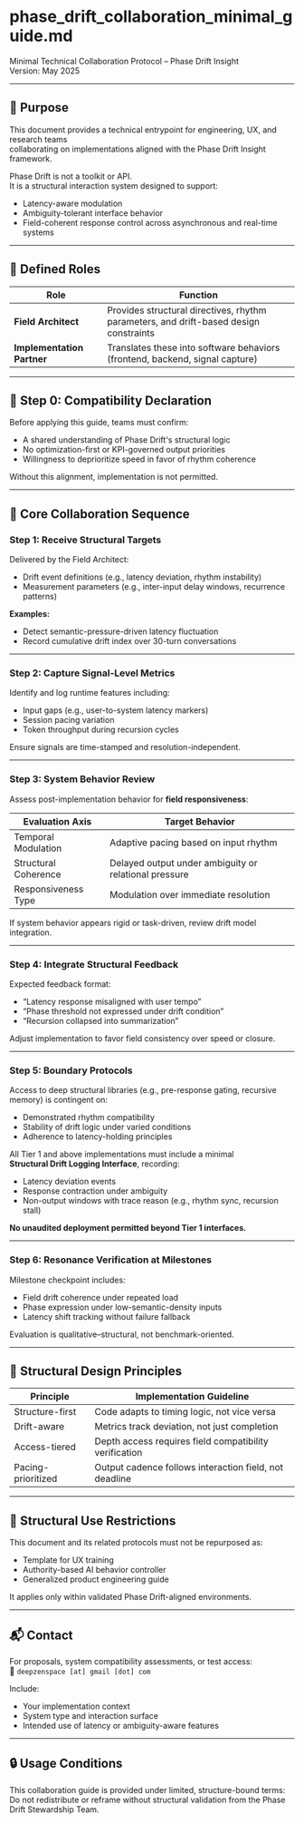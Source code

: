 # phase_drift_collaboration_minimal_guide.md  
Minimal Technical Collaboration Protocol – Phase Drift Insight  
Version: May 2025  

---

## 🧭 Purpose  
This document provides a technical entrypoint for engineering, UX, and research teams  
collaborating on implementations aligned with the Phase Drift Insight framework.  

Phase Drift is not a toolkit or API.  
It is a structural interaction system designed to support:

- Latency-aware modulation  
- Ambiguity-tolerant interface behavior  
- Field-coherent response control across asynchronous and real-time systems  

---

## 🧱 Defined Roles  

| Role | Function |
|------|----------|
| **Field Architect** | Provides structural directives, rhythm parameters, and drift-based design constraints |
| **Implementation Partner** | Translates these into software behaviors (frontend, backend, signal capture) |

---

## 🛂 Step 0: Compatibility Declaration  

Before applying this guide, teams must confirm:

- A shared understanding of Phase Drift's structural logic  
- No optimization-first or KPI-governed output priorities  
- Willingness to deprioritize speed in favor of rhythm coherence  

Without this alignment, implementation is not permitted.

---

## 🔄 Core Collaboration Sequence  

### Step 1: Receive Structural Targets  
Delivered by the Field Architect:

- Drift event definitions (e.g., latency deviation, rhythm instability)  
- Measurement parameters (e.g., inter-input delay windows, recurrence patterns)  

**Examples:**  
- Detect semantic-pressure-driven latency fluctuation  
- Record cumulative drift index over 30-turn conversations  

---

### Step 2: Capture Signal-Level Metrics  
Identify and log runtime features including:

- Input gaps (e.g., user-to-system latency markers)  
- Session pacing variation  
- Token throughput during recursion cycles  

Ensure signals are time-stamped and resolution-independent.  

---

### Step 3: System Behavior Review  
Assess post-implementation behavior for **field responsiveness**:

| Evaluation Axis     | Target Behavior                              |
|---------------------|-----------------------------------------------|
| Temporal Modulation | Adaptive pacing based on input rhythm         |
| Structural Coherence| Delayed output under ambiguity or relational pressure |
| Responsiveness Type | Modulation over immediate resolution          |

If system behavior appears rigid or task-driven, review drift model integration.  

---

### Step 4: Integrate Structural Feedback  
Expected feedback format:

- “Latency response misaligned with user tempo”  
- “Phase threshold not expressed under drift condition”  
- “Recursion collapsed into summarization”  

Adjust implementation to favor field consistency over speed or closure.  

---

### Step 5: Boundary Protocols  

Access to deep structural libraries (e.g., pre-response gating, recursive memory) is contingent on:

- Demonstrated rhythm compatibility  
- Stability of drift logic under varied conditions  
- Adherence to latency-holding principles  

All Tier 1 and above implementations must include a minimal  
**Structural Drift Logging Interface**, recording:

- Latency deviation events  
- Response contraction under ambiguity  
- Non-output windows with trace reason (e.g., rhythm sync, recursion stall)  

**No unaudited deployment permitted beyond Tier 1 interfaces.**

---

### Step 6: Resonance Verification at Milestones  
Milestone checkpoint includes:

- Field drift coherence under repeated load  
- Phase expression under low-semantic-density inputs  
- Latency shift tracking without failure fallback  

Evaluation is qualitative–structural, not benchmark-oriented.  

---

## 📌 Structural Design Principles  

| Principle         | Implementation Guideline                       |
|------------------|-------------------------------------------------|
| Structure-first   | Code adapts to timing logic, not vice versa     |
| Drift-aware       | Metrics track deviation, not just completion    |
| Access-tiered     | Depth access requires field compatibility verification |
| Pacing-prioritized| Output cadence follows interaction field, not deadline |

---

## 🚫 Structural Use Restrictions  

This document and its related protocols must not be repurposed as:

- Template for UX training  
- Authority-based AI behavior controller  
- Generalized product engineering guide  

It applies only within validated Phase Drift-aligned environments.  

---

## 📬 Contact  

For proposals, system compatibility assessments, or test access:  
📧 `deepzenspace [at] gmail [dot] com`  

Include:

- Your implementation context  
- System type and interaction surface  
- Intended use of latency or ambiguity-aware features  

---

## 🔒 Usage Conditions  

This collaboration guide is provided under limited, structure-bound terms:  
Do not redistribute or reframe without structural validation from the Phase Drift Stewardship Team.  

